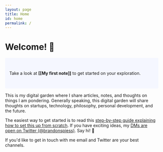 ```yaml
---
layout: page
title: Home
id: home
permalink: /
---
```


# Welcome! 🌱

<p style="padding: 3em 1em; background: #f5f7ff; border-radius: 4px;">
  Take a look at <span style="font-weight: bold">[[My first note]]</span> to get started on your exploration.
</p>

This is my digital garden where I share articles, notes, and thoughts on things I am pondering. Generally speaking, this digital garden will share thoughts on startups, technology, philosophy, personal development, and the future. 

The easiest way to get started is to read this [step-by-step guide explaining how to set this up from scratch](https://maximevaillancourt.com/blog/setting-up-your-own-digital-garden-with-jekyll). If you have exciting ideas, my [DMs are open on Twitter (@brandonspiess)](https://twitter.com/brandonspiess). Say hi! 👋

If you'd like to get in touch with me email and Twitter are your best channels. 
<style>
  .wrapper {
    max-width: 46em;
  }
</style>
